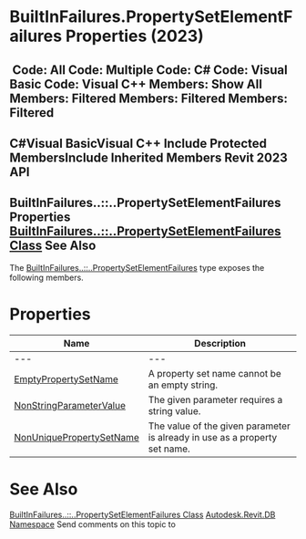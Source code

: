 # BuiltInFailures.PropertySetElementFailures Properties (2023)

﻿
 Code: All Code: Multiple Code: C# Code: Visual Basic Code: Visual C++  Members: Show All Members: Filtered Members: Filtered Members: Filtered   
---  
C#Visual BasicVisual C++
Include Protected MembersInclude Inherited Members
Revit 2023 API  
---  
BuiltInFailures..::..PropertySetElementFailures Properties  
[BuiltInFailures..::..PropertySetElementFailures Class](9ada571a-ab3d-3691-6adb-ec59671b6f34.md "BuiltInFailures.PropertySetElementFailures Class") See Also  
---  
The [BuiltInFailures..::..PropertySetElementFailures](9ada571a-ab3d-3691-6adb-ec59671b6f34.md "BuiltInFailures.PropertySetElementFailures Class") type exposes the following members.
# Properties
| Name | Description |
| --- | --- |
| --- | --- | --- |
| [EmptyPropertySetName](6a0608d5-5d7b-a020-099c-32e7f10e8916.md "EmptyPropertySetName Property") | A property set name cannot be an empty string. |
| [NonStringParameterValue](4658d262-4acf-a7a3-2c81-e44e160b8f74.md "NonStringParameterValue Property") | The given parameter requires a string value. |
| [NonUniquePropertySetName](3705822f-1d88-59fe-0173-b146e4fd03a9.md "NonUniquePropertySetName Property") | The value of the given parameter is already in use as a property set name. |

# See Also
[BuiltInFailures..::..PropertySetElementFailures Class](9ada571a-ab3d-3691-6adb-ec59671b6f34.md "BuiltInFailures.PropertySetElementFailures Class")
[Autodesk.Revit.DB Namespace](87546ba7-461b-c646-cbb1-2cb8f5bff8b2.md "Autodesk.Revit.DB Namespace")
Send comments on this topic to 